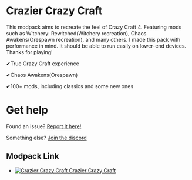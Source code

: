 # Crazier Crazy Craft
This modpack aims to recreate the feel of Crazy Craft 4. Featuring mods such as Witchery: Rewitched(Witchery recreation), Chaos Awakens(Orespawn recreation), and many others. I made this pack with performance in mind. It should be able to run easily on lower-end devices. Thanks for playing! 

✔True Crazy Craft experience

✔Chaos Awakens(Orespawn)

✔100+ mods, including classics and some new ones

# Get help
Found an issue? [Report it here!](https://github.com/Gragle443193/Crazier-Crazy-Craft/issues)

Something else? [Join the discord](https://discord.gg/wXJDCqHUgv)

## Modpack Link
* [![Crazier Crazy Craft](http://cf.way2muchnoise.eu/542787.svg) Crazier Crazy Craft](https://www.curseforge.com/minecraft/modpacks/crazier-crazy-craft)
